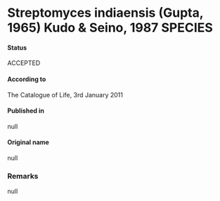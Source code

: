 # Streptomyces indiaensis (Gupta, 1965) Kudo & Seino, 1987 SPECIES

#### Status
ACCEPTED

#### According to
The Catalogue of Life, 3rd January 2011

#### Published in
null

#### Original name
null

### Remarks
null